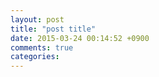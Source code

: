 ```yaml
---
layout: post
title: "post title"
date: 2015-03-24 00:14:52 +0900
comments: true
categories: 
---
```

